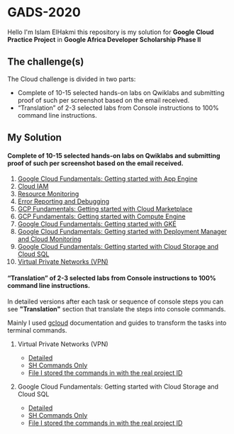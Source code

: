 # GADS-2020

Hello I'm Islam ElHakmi this repository is my solution for **Google Cloud Practice Project** in **Google Africa Developer Scholarship Phase II**

## The challenge(s)

The Cloud challenge is divided in two parts:

- Complete of 10-15 selected hands-on labs on Qwiklabs and submitting proof of such per screenshot based on the email received.
- “Translation” of 2-3 selected labs from Console instructions to 100% command line instructions.

## My Solution

#### Complete of 10-15 selected hands-on labs on Qwiklabs and submitting proof of such per screenshot based on the email received.

  1. [Google Cloud Fundamentals: Getting started with App Engine](https://github.com/EslamHiko/GADS-2020/blob/master/proofs/1.PNG)
  2. [Cloud IAM](https://github.com/EslamHiko/GADS-2020/blob/master/proofs/2.PNG)
  3. [Resource Monitoring](https://github.com/EslamHiko/GADS-2020/blob/master/proofs/3.PNG)
  4. [Error Reporting and Debugging](https://github.com/EslamHiko/GADS-2020/blob/master/proofs/4.PNG)
  5. [GCP Fundamentals: Getting started with Cloud Marketplace](https://github.com/EslamHiko/GADS-2020/blob/master/proofs/5.PNG)
  6. [GCP Fundamentals: Getting started with Compute Engine](https://github.com/EslamHiko/GADS-2020/blob/master/proofs/6.PNG)
  7. [Google Cloud Fundamentals: Getting started with GKE](https://github.com/EslamHiko/GADS-2020/blob/master/proofs/7.PNG)
  8. [Google Cloud Fundamentals: Getting started with Deployment Manager and Cloud Monitoring](https://github.com/EslamHiko/GADS-2020/blob/master/proofs/8.PNG)
  9. [Google Cloud Fundamentals: Getting started with Cloud Storage and Cloud SQL](https://github.com/EslamHiko/GADS-2020/blob/master/proofs/9.PNG)
  10. [Virtual Private Networks (VPN)](https://github.com/EslamHiko/GADS-2020/blob/master/proofs/10.PNG)


#### “Translation” of 2-3 selected labs from Console instructions to 100% command line instructions.

In detailed versions after each task or sequence of console steps you can see **"Translation"** section that translate the steps into console commands.

Mainly I used [gcloud](https://cloud.google.com/sdk/gcloud) documentation and guides to transform the tasks into terminal commands.

  1. Virtual Private Networks (VPN)

      - [Detailed](https://github.com/EslamHiko/GADS-2020/blob/master/translations/vpn.md)
      - [SH Commands Only](https://github.com/EslamHiko/GADS-2020/blob/master/translations/vpn.sh)
      - [File I stored the commands in with the real project ID](https://github.com/EslamHiko/GADS-2020/blob/master/vpn-lab/commands.txt)

  2. Google Cloud Fundamentals: Getting started with Cloud Storage and Cloud SQL

      - [Detailed](https://github.com/EslamHiko/GADS-2020/blob/master/translations/sql.md)
      - [SH Commands Only](https://github.com/EslamHiko/GADS-2020/blob/master/translations/sql.sh)
      - [File I stored the commands in with the real project ID](https://github.com/EslamHiko/GADS-2020/blob/master/sql-lab/commands.txt)
